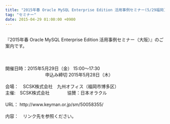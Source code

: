 ```yaml
---
title: "2015年春 Oracle MySQL Enterprise Edition 活用事例セミナー(5/29福岡)[SCSK/オラクル]"
tag: "セミナー"
date: 2015-04-29 01:00:00 +0900
---
```


<br>
『2015年春 Oracle MySQL Enterprise Edition 活用事例セミナー（大阪）』のご案内です。<br>
<br>
<br>
<br>
開催日時：2015年5月29日（金） 15:00〜17:30<br>
　　　　　　　　　申込み締切 2015年5月28日（木）<br>
<br>
会場：　SCSK株式会社　九州オフィス（福岡市博多区）<br>
主催:　SCSK株式会社　　　　協賛：日本オラクル<br>
<br>
URL： http://www.keyman.or.jp/sm/50058355/<br>
<br>
内容：　リンク先を参照ください。<br>
<br>
<br>
<br>
<br>
<br>
<br>
